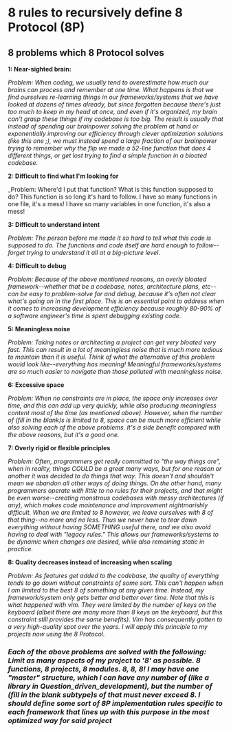# 8 rules to recursively define 8 Protocol (8P)
## 8 problems which 8 Protocol solves
__1: Near-sighted brain:__
  
 _Problem: When coding, we usually tend to overestimate how much our brains can process and remember at one time. What happens is that we find ourselves re-learning things in our frameworks/systems that we have looked at dozens of times already, but since forgotten because there's just too much to keep in my head at once, and even if it's organized, my brain can't grasp these things if my codebase is too big. The result is usually that instead of spending our brainpower solving the problem at hand or exponentially improving our efficiency through clever optimization solutions (like this one ;), we must instead spend a large fraction of our brainpower trying to remember why the flip we made a 52-line function that does 4 different things, or get lost trying to find a simple function in a bloated codebase._

__2: Difficult to find what I'm looking for__

_Problem: Where'd I put that function? What is this function supposed to do? This function is so long it's hard to follow. I have so many functions in one file, it's a mess! I have so many variables in one function, it's also a mess!

__3: Difficult to understand intent__

_Problem: The person before me made it so hard to tell what this code is supposed to do. The functions and code itself are hard enough to follow--forget trying to understand it all at a big-picture level._

__4: Difficult to debug__

_Problem: Because of the above mentioned reasons, an overly bloated framework--whether that be a codebase, notes, architecture plans, etc--can be easy to problem-solve for and debug, because it's often not clear what's going on in the first place. This is an essential point to address when it comes to increasing development efficiency because roughly 80-90% of a software engineer's time is spent debugging existing code._

__5: Meaningless noise__

_Problem: Taking notes or architecting a project can get very bloated very fast. This can result in a lot of meaningless noise that is much more tedious to maintain than it is useful. Think of what the alternative of this problem would look like--everything has meaning! Meaningful frameworks/systems are so much easier to navigate than those polluted with meaningless noise._

__6: Excessive space__

_Problem: When no constraints are in place, the space only increases over time, and this can add up very quickly, while also producing meaningless content most of the time (as mentioned above). However, when the number of (fill in the blank)s is limited to 8, space can be much more efficient while also solving each of the above problems. It's a side benefit compared with the above reasons, but it's a good one._

__7: Overly rigid or flexible principles__

_Problem: Often, programmers get really committed to "the way things are", when in reality, things COULD be a great many ways, but for one reason or another it was decided to do things that way. This doesn't and shouldn't mean we abandon all other ways of doing things. On the other hand, many programmers operate with little to no rules for their projects, and that might be even worse--creating monstrous codebases with messy architectures (if any), which makes code maintenance and improvement nightmarishly difficult. When we are limited to 8 however, we leave ourselves with 8 of that thing--no more and no less. Thus we never have to tear down everything without having SOMETHING useful there, and we also avoid having to deal with "legacy rules." This allows our frameworks/systems to be dynamic when changes are desired, while also remaining static in practice._

__8: Quality decreases instead of increasing when scaling__

_Problem: As features get added to the codebase, the quality of everything tends to go down without constraints of some sort. This can't happen when I am limited to the best 8 of something at any given time. Instead, my framework/system only gets better and better over time. Note that this is what happened with vim. They were limited by the number of keys on the keyboard (albeit there are many more than 8 keys on the keyboard, but this constraint still provides the same benefits). Vim has consequently gotten to a very high-quality spot over the years. I will apply this principle to my projects now using the 8 Protocol._

### _Each of the above problems are solved with the following: Limit as many aspects of my project to '8' as possible. 8 functions, 8 projects, 8 modules. 8, 8, 8! I may have one "master" structure, which I can have any number of (like a library in Question_driven_development), but the number of (fill in the blank subtype)s of that must never exceed 8. I should define some sort of 8P implementation rules specific to each framework that lines up with this purpose in the most optimized way for said project_
